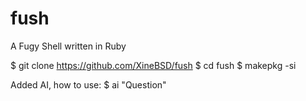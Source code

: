 # fush
A Fugy Shell written in Ruby

$ git clone https://github.com/XineBSD/fush
$ cd fush
$ makepkg -si

Added AI, how to use:
$ ai "Question"
